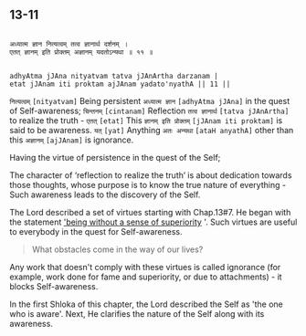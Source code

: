 ## 13-11

```shloka-sa

अध्यात्म ज्ञान नित्यत्वम् तत्व ज्ञानार्थ दर्शनम् ।
एतत् ज्ञानम् इति प्रोक्तम् अज्ञानम् यदतोऽन्यथा ॥ ११ ॥

```
```shloka-sa-hk

adhyAtma jJAna nityatvam tatva jJAnArtha darzanam |
etat jJAnam iti proktam ajJAnam yadato'nyathA || 11 ||

```
`नित्यत्वम्` `[nityatvam]` Being persistent `अध्यात्म ज्ञान` `[adhyAtma jJAna]` in the quest of Self-awareness; `चिन्तनम्` `[cintanam]` Reflection `तत्व ज्ञानार्थ` `[tatva jJAnArtha]` to realize the truth - `एतत्` `[etat]` This `ज्ञानम् इति प्रोक्तम्` `[jJAnam iti proktam]` is said to be awareness. `यत्` `[yat]` Anything `अतः अन्यथा` `[ataH anyathA]` other than this `अज्ञानम्` `[ajJAnam]` is ignorance.

Having the virtue of persistence in the quest of the Self; 

The character of ‘reflection to realize the truth’ is about dedication towards those thoughts, whose purpose is to know the true nature of everything - Such awareness leads to the discovery of the Self. 

The Lord described a set of virtues starting with Chap.13#7. He began with the statement 
['being without a sense of superiority](13-7.md#virtues_amanitvam)
'. Such virtues are useful to everybody in the quest for Self-awareness. 



<a name='applopener_182'></a>
> What obstacles come in the way of our lives?



Any work that doesn't comply with these virtues is called ignorance (for example, work done for fame and superiority, or due to attachments) - it blocks Self-awareness.

In the first Shloka of this chapter, the Lord described the Self as 'the one who is aware'. Next, He clarifies the nature of the Self along with its awareness.


